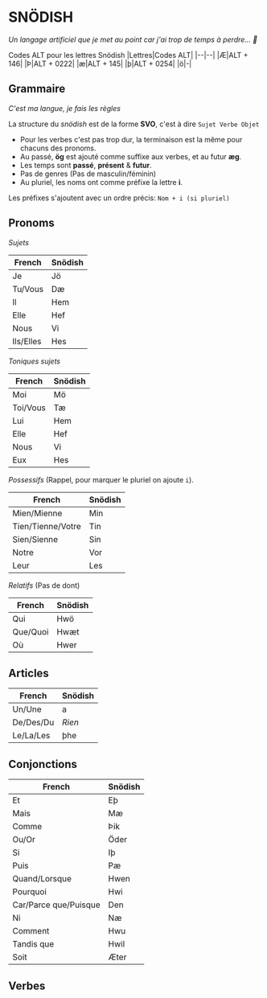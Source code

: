 # SNÖDISH

*Un langage artificiel que je met au point car j'ai trop de temps à perdre... 🗿*

Codes ALT pour les lettres Snödish
|Lettres|Codes ALT|
|--|--|
|Æ|ALT + 146|
|Þ|ALT + 0222|
|æ|ALT + 145|
|þ|ALT + 0254|
|ö|-|

## Grammaire

*C'est ma langue, je fais les règles*

La structure du *snödish* est de la forme **SVO**, c'est à dire `Sujet Verbe Objet`

- Pour les verbes c'est pas trop dur, la terminaison est la même pour chacuns des pronoms.
- Au passé, **ög** est ajouté comme suffixe aux verbes, et au futur **æg**.
- Les temps sont **passé**, **présent** & **futur**.
- Pas de genres (Pas de masculin/féminin)
- Au pluriel, les noms ont comme préfixe la lettre **i**.

Les préfixes s'ajoutent avec un ordre précis:
`Nom + i (si pluriel)`


## Pronoms

*Sujets*

|French|Snödish|
|--|--|
|Je|Jö|
|Tu/Vous|Dæ|
|Il|Hem|
|Elle|Hef|
|Nous|Vi|
|Ils/Elles|Hes|


*Toniques sujets*

|French|Snödish|
|--|--|
|Moi|Mö|
|Toi/Vous|Tæ|
|Lui|Hem|
|Elle|Hef|
|Nous|Vi|
|Eux|Hes|


*Possessifs*
(Rappel, pour marquer le pluriel on ajoute `i`).

|French|Snödish|
|--|--|
|Mien/Mienne|Min|
|Tien/Tienne/Votre|Tin|
|Sien/Sienne|Sin|
|Notre|Vor|
|Leur|Les|


*Relatifs*
(Pas de dont)

|French|Snödish|
|--|--|
|Qui|Hwö|
|Que/Quoi|Hwæt|
|Où|Hwer|


## Articles

|French|Snödish|
|--|--|
|Un/Une|a|
|De/Des/Du|*Rien*|
|Le/La/Les|þhe|


## Conjonctions

|French|Snödish|
|--|--|
|Et|Eþ|
|Mais|Mæ|
|Comme|Þik|
|Ou/Or|Öder|
|Si|Iþ|
|Puis|Pæ|
|Quand/Lorsque|Hwen|
|Pourquoi|Hwi|
|Car/Parce que/Puisque|Den|
|Ni|Næ|
|Comment|Hwu|
|Tandis que|Hwil|
|Soit|Æter|


## Verbes

